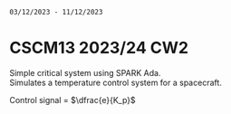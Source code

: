 `03/12/2023 - 11/12/2023`

# CSCM13 2023/24 CW2
Simple critical system using SPARK Ada. <br />
Simulates a temperature control system for a spacecraft. <br />

Control signal = $\dfrac{e}{K_p}$
